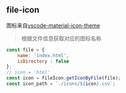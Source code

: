 ## file-icon

图标来自[vscode-material-icon-theme](https://github.com/PKief/vscode-material-icon-theme/tree/master/icons)

> 根据文件信息获取对应的图标名称

```javascript
const file = {
    name: 'index.html',
    isDirectory : false
};
// icon = 'html'
const icon = fileIcon.getIconByFile(file); 
const icon_path = `./icons/${icon}.csv`;
```

